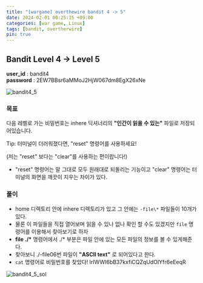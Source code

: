 ```yaml
---
title: "[wargame] overthewire bandit 4 -> 5"
date: 2024-02-01 00:25:15 +09:00
categories: [war game, Linux]
tags: [bandit, overtherwire]
pin: true
---
```


## Bandit Level 4 -> Level 5

**user_id** : bandit4<br/>
**password** : 2EW7BBsr6aMMoJ2HjW067dm8EgX26xNe

![bandit4_5](https://github.com/oil-lamp-cat/oil-lamp-cat.github.io/assets/103806022/37f951f2-9b84-4074-8471-b35aaac5321e)

### 목표

다음 레벨로 가는 비밀번호는 inhere 딕셔너리의 **"인간이 읽을 수 있는"** 파일로 저장되어있습니다.

Tip: 터미널이 더러워졌다면, "reset" 명령어를 사용하세요!

(저는 "reset" 보다는 "clear"를 사용하는 편이랍니다!)

- "reset" 명령어는 말 그대로 모두 원래대로 되돌리는 기능이고 "clear" 명령어는 터미널의 화면을 깨끗이 지우는 차이가 있다.

### 풀이

- home 디렉토리 안에 inhere 디렉토리가 있고 그 안에는 `-file\*` 파일들이 10개가 있다.
- 물론 이 파일들을 직접 열어보며 읽을 수 있나 없나 확인 할 수도 있겠지만 `file` 명령어를 이용해서 찾아보기로 하자
- **file ./\*** 명령어에서 ./\* 부분은 파일 안에 있는 모든 파일의 정보를 볼 수 있게해준다.
- 찾아보니 ./-file06번 파일이 **"ASCII text"** 로 되어있다고 한다.
- `cat` 명령어로 비밀번호를 찾았다! lrIWWI6bB37kxfiCQZqUdOIYfr6eEeqR

![bandit4_5_sol](https://github.com/oil-lamp-cat/oil-lamp-cat.github.io/assets/103806022/6bf0529c-dd5a-4c6d-bdf7-4f5a44296ff3)
